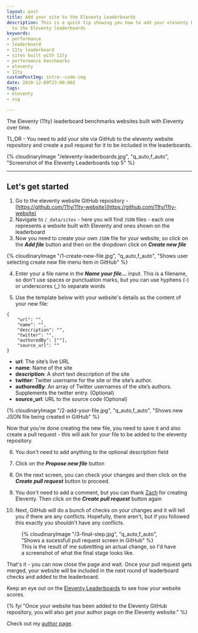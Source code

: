 ```yaml
---
layout: post
title: Add your site to the Eleventy Leaderboards
description: This is a quick tip showing you how to add your eleventy built website
  to the Eleventy leaderboards
keywords:
- performance
- leaderboard
- 11ty leaderboard
- sites built with 11ty
- performance benchmarks
- eleventy
- 11ty
customPostImg: intro--code-img
date: 2020-12-09T23:00:00Z
tags:
- eleventy
- ssg

---
```

<p class="lead">The Eleventy (11ty) leaderboard benchmarks websites built with Eleventy over time.</p>

TL;DR - You need to add your site via GitHub to the eleventy website repository and create a pull request for it to be included in the leaderboards.

{% cloudinaryImage "/eleventy-leaderboards.jpg", "q_auto,f_auto", "Screenshot of the Eleventy Leaderboards top 5" %}

<hr>

## Let's get started
1. Go to the eleventy website GitHub repository - [https://github.com/11ty/11ty-website](https://github.com/11ty/11ty-website)
2. Navigate to `/_data/sites` - here you will find `JSON` files - each one represents a website built with Eleventy and ones shown on the leaderboard
3. Now you need to create your own `JSON` file for your website, so click on the **_Add file_** button and then on the dropdown click on **_Create new file_**

{% cloudinaryImage "/1-create-new-file.jpg", "q_auto,f_auto", "Shows user selecting create new file menu item in GitHub" %}

4. Enter your a file name in the **_Name your file..._** input. This is a filename, so don't use spaces or punctuation marks, but you can use hyphens (-) or underscores (_) to separate words

5. Use the template below with your website's details as the content of your new file:

```
{
    "url": "",
    "name": "",
    "description": "",
    "twitter": "",
    "authoredBy": [""],
    "source_url": ""
}
```
* **url**: The site’s live URL
* **name**: Name of the site
* **description**: A short text description of the site
* **twitter**: Twitter username for the site or the site’s author.
* **authoredBy**: An array of Twitter usernames of the site’s authors. Supplements the twitter entry. (Optional)
* **source_url**: URL to the source code (Optional)

{% cloudinaryImage "/2-add-your-file.jpg", "q_auto,f_auto", "Shows new JSON file being created in GitHub" %}

Now that you're done creating the new file, you need to save it and also create a pull request - this will ask for your file to be added to the eleventy repository.

6. You don't need to add anything to the optional description field

7. Click on the **_Propose new file_** button

8. On the next screen, you can check your changes and then click on the **_Create pull request_** button to proceed.

9. You don't need to add a comment, but you can thank [Zach](https://twitter.com/zachleat "Zack Leatherman on Twitter") for creating Eleventy. Then click on the  **_Create pull request_** button again

10. Next, GitHub will do a bunch of checks on your changes and it will tell you if there are any conflicts. Hopefully, there aren't, but if you followed this exactly you shouldn't have any conflicts.

<figure>
  {% cloudinaryImage "/3-final-step.jpg", "q_auto,f_auto", "Shows a sucessfull pull request screen in GitHub" %}
  <figcaption>This is the result of me submitting an actual change, so I'd have a screenshot of what the final stage looks like.</figcaption>
</figure>

That's it - you can now close the page and wait. Once your pull request gets merged, your website will be included in the next round of leaderboard checks and added to the leaderboard.

Keep an eye out on the [Eleventy Leaderboards](https://www.11ty.dev/speedlify/) to see how your website scores.

{% fyi "Once your website has been added to the Eleventy GitHub repository, you will also get your author page on the Eleventy website." %}

Check out my [author page](https://www.11ty.dev/authors/juanfernandes/ "Juan Fernandes' author page on the Eleventy website").